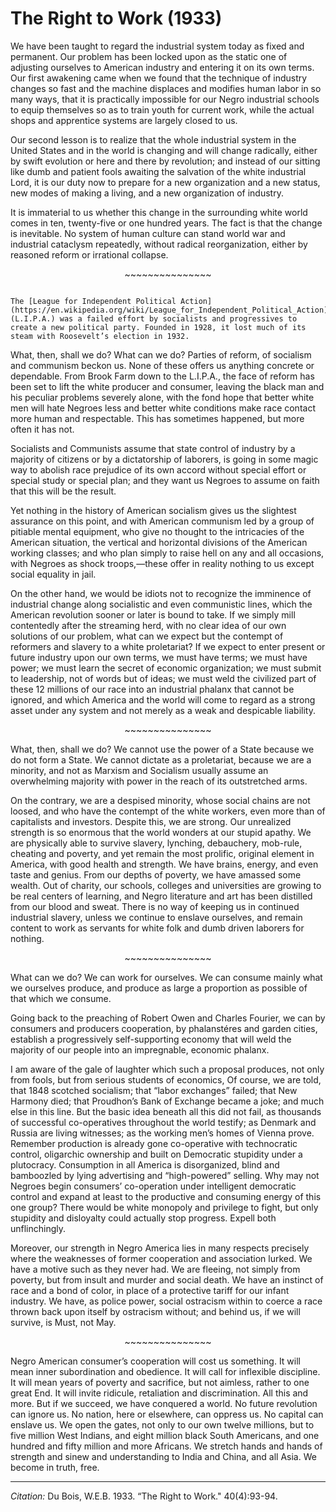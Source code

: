 # The Right to Work (1933)

We have been taught to regard the industrial system today as fixed and permanent. Our problem has been locked upon as the static one of adjusting ourselves to American industry and entering it on its own terms. Our first awakening came when we found that the technique of industry changes so fast and the machine displaces and modifies human labor in so many ways, that it is practically impossible for our Negro industrial schools to equip themselves so as to train youth for current work, while the actual shops and apprentice systems are largely closed to us.

Our second lesson is to realize that the whole industrial system in the United States and in the world is changing and will change radically, either by swift evolution or here and there by revolution; and instead of our sitting like dumb and patient fools awaiting the salvation of the white industrial Lord, it is our duty now to prepare for a new organization and a new status, new modes of making a living, and a new organization of industry.

It is immaterial to us whether this change in the surrounding white world comes in ten, twenty-five or one hundred years. The fact is that the change is inevitable. No system of human culture can stand world war and industrial cataclysm repeatedly, without radical reorganization, either by reasoned reform or irrational collapse.

<p style="text-align: center;">~~~~~~~~~~~~~~~</p>

```{margin}[Brook Farm](https://en.wikipedia.org/wiki/Brook_Farm) was a short-lived 19th century commune in Massachusetts.

The [League for Independent Political Action](https://en.wikipedia.org/wiki/League_for_Independent_Political_Action) (L.I.P.A.) was a failed effort by socialists and progressives to create a new political party. Founded in 1928, it lost much of its steam with Roosevelt’s election in 1932.
```

What, then, shall we do? What can we do? Parties of reform, of socialism and communism beckon us. None of these offers us anything concrete or dependable. From Brook Farm down to the L.I.P.A., the face of reform has been set to lift the white producer and consumer, leaving the black man and his peculiar problems severely alone, with the fond hope that better white men will hate Negroes less and better white conditions make race contact more human and respectable. This has sometimes happened, but more often it has not.

Socialists and Communists assume that state control of industry by a majority of citizens or by a dictatorship of laborers, is going in some magic way to abolish race prejudice of its own accord without special effort or special study or special plan; and they want us Negroes to assume on faith that this will be the result.

Yet nothing in the history of American socialism gives us the slightest assurance on this point, and with American communism led by a group of pitiable mental equipment, who give no thought to the intricacies of the American situation, the vertical and horizontal divisions of the American working classes; and who plan simply to raise hell on any and all occasions, with Negroes as shock troops,—these offer in reality nothing to us except social equality in jail.

On the other hand, we would be idiots not to recognize the imminence of industrial change along socialistic and even communistic lines, which the American revolution sooner or later is bound to take. If we simply mill contentedly after the streaming herd, with no clear idea of our own solutions of our problem, what can we expect but the contempt of reformers and slavery to a white proletariat? If we expect to enter present or future industry upon our own terms, we must have terms; we must have power; we must learn the secret of economic organization; we must submit to leadership, not of words but of ideas; we must weld the civilized part of these 12 millions of our race into an industrial phalanx that cannot be ignored, and which America  and the world will come to regard as a strong asset under any system and not merely as a weak and despicable liability.

<p style="text-align: center;">~~~~~~~~~~~~~~~</p>


What, then, shall we do? We cannot use the power of a State because we do not form a State. We cannot dictate as a proletariat, because we are a minority, and not as Marxism and Socialism usually assume an overwhelming majority with power in the reach of its outstretched arms.

On the contrary, we are a despised minority, whose social chains are not loosed, and who have the contempt of the white workers, even more than of capitalists and investors. Despite this, we are strong. Our unrealized strength is so enormous that the world wonders at our stupid apathy. We are physically able to survive slavery, lynching, debauchery, mob-rule, cheating and poverty, and yet remain the most prolific, original element in America, with good health and strength. We have brains, energy, and even taste and genius. From our depths of poverty, we have amassed some wealth. Out of charity, our schools, colleges and universities are growing to be real centers of learning, and Negro literature and art has been distilled from our blood and sweat. There is no way of keeping us in continued industrial slavery, unless we continue to enslave ourselves, and remain content to work as servants for white folk and dumb driven laborers for nothing.

<p style="text-align: center;">~~~~~~~~~~~~~~~</p>

What can we do? We can work for ourselves. We can consume mainly what we ourselves produce, and produce as large a proportion as possible of that which we consume.

Going back to the preaching of Robert Owen and Charles Fourier, we can by consumers and producers cooperation, by phalanstéres and garden cities, establish a progressively self-supporting economy that will weld the majority of our people into an impregnable, economic phalanx.

I am aware of the gale of laughter which such a proposal produces, not only from fools, but from serious students of economics, Of course, we are told, that 1848 scotched socialism; that “labor exchanges” failed; that New Harmony died; that Proudhon’s Bank of Exchange became a joke; and much else in this line. But the basic idea beneath all this did not fail, as thousands of successful co-operatives throughout the world testify; as Denmark and Russia are living witnesses; as the working men’s homes of Vienna prove. Remember production is already gone co-operative with technocratic control, oligarchic ownership and built on Democratic stupidity under a plutocracy. Consumption in all America is disorganized, blind and bamboozled by lying advertising and “high-powered” selling. Why may not Negroes begin consumers’ co-operation under intelligent democratic control and expand at least to the productive and consuming energy of this one group? There would be white monopoly and privilege to fight, but only stupidity and disloyalty could actually stop progress. Expell both unflinchingly.

Moreover, our strength in Negro America lies in many respects precisely where the weaknesses of former cooperation and association lurked. We have a motive such as they never had. We are fleeing, not simply from poverty, but from insult and murder and social death. We have an instinct of race and a bond of color, in place of a protective tariff for our infant industry. We have, as police power, social ostracism within to coerce a race thrown back upon itself by ostracism without; and behind us, if we will survive, is Must, not May.

<p style="text-align: center;">~~~~~~~~~~~~~~~</p>

Negro American consumer’s cooperation will cost us something. It will mean inner subordination and obedience. It will call for inflexible discipline. It will mean years of poverty and sacrifice, but not aimless, rather to one great End. It will invite ridicule, retaliation and discrimination. All this and more. But if we succeed, we have conquered a world. No future revolution can ignore us. No nation, here or elsewhere, can oppress us. No capital can enslave us. We open the gates, not only to our own twelve millions, but to five million West Indians, and eight million black South Americans, and one hundred and fifty million and more Africans. We stretch hands and hands of strength and sinew and understanding to India and China, and all Asia. We become in truth, free.

_________________
*Citation:* Du Bois, W.E.B. 1933. “The Right to Work." 40(4):93-94.
